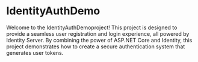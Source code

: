 # IdentityAuthDemo

Welcome to the IdentityAuthDemoproject! This project is designed to provide a seamless user registration and login experience, all powered by Identity Server. By combining the power of ASP.NET Core and Identity, this project demonstrates how to create a secure authentication system that generates user tokens.

